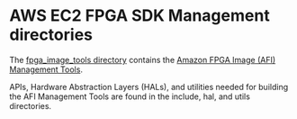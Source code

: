 # AWS EC2 FPGA SDK Management directories

The [fpga_image_tools directory](./fpga_image_tools) contains the [Amazon FPGA Image (AFI) Management Tools](./fpga_image_tools/README.md).

APIs, Hardware Abstraction Layers (HALs), and utilities needed for building the AFI Management Tools are found in the include, hal, and utils directories.
